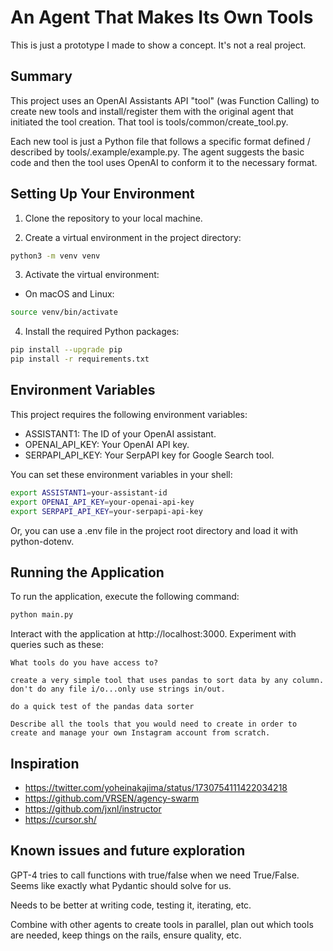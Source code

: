# An Agent That Makes Its Own Tools

This is just a prototype I made to show a concept. It's not a real project.

## Summary

This project uses an OpenAI Assistants API "tool" (was Function Calling) to create new tools and install/register them with the original agent that initiated the tool creation. That tool is tools/common/create_tool.py.

Each new tool is just a Python file that follows a specific format defined / described by tools/.example/example.py. The agent suggests the basic code and then the tool uses OpenAI to conform it to the necessary format.

## Setting Up Your Environment

1. Clone the repository to your local machine.

2. Create a virtual environment in the project directory:

```bash
python3 -m venv venv
```

3. Activate the virtual environment:

- On macOS and Linux:

```bash
source venv/bin/activate
```

4. Install the required Python packages:

```bash
pip install --upgrade pip
pip install -r requirements.txt
```

## Environment Variables

This project requires the following environment variables:

- ASSISTANT1: The ID of your OpenAI assistant.
- OPENAI_API_KEY: Your OpenAI API key.
- SERPAPI_API_KEY: Your SerpAPI key for Google Search tool.

You can set these environment variables in your shell:

```bash
export ASSISTANT1=your-assistant-id
export OPENAI_API_KEY=your-openai-api-key
export SERPAPI_API_KEY=your-serpapi-api-key
```

Or, you can use a .env file in the project root directory and load it with python-dotenv.

## Running the Application

To run the application, execute the following command:

```bash
python main.py
```

Interact with the application at http://localhost:3000. Experiment with queries such as these:

```
What tools do you have access to?

create a very simple tool that uses pandas to sort data by any column. don't do any file i/o...only use strings in/out.

do a quick test of the pandas data sorter

Describe all the tools that you would need to create in order to create and manage your own Instagram account from scratch.
```

## Inspiration
- https://twitter.com/yoheinakajima/status/1730754111422034218
- https://github.com/VRSEN/agency-swarm
- https://github.com/jxnl/instructor
- https://cursor.sh/

## Known issues and future exploration

GPT-4 tries to call functions with true/false when we need True/False. Seems like exactly what Pydantic should solve for us.

Needs to be better at writing code, testing it, iterating, etc.

Combine with other agents to create tools in parallel, plan out which tools are needed, keep things on the rails, ensure quality, etc.
